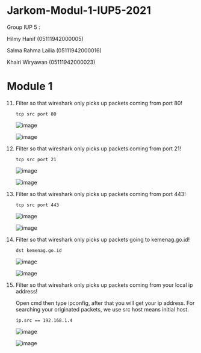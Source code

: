 # Jarkom-Modul-1-IUP5-2021

Group IUP 5 :

Hilmy Hanif         (05111942000005)

Salma Rahma Lailia  (05111942000016)

Khairi Wiryawan     (05111942000023)


# Module 1


11. Filter so that wireshark only picks up packets coming from port 80!

    ``tcp src port 80``
    
    ![image](https://user-images.githubusercontent.com/73702347/134542323-7dc6bdd8-cb73-40bd-a41b-36fd0022fb77.png)

    ![image](https://user-images.githubusercontent.com/73702347/134542432-ea7730cb-4724-42f5-b176-5b71dcdfeb0f.png)

12. Filter so that wireshark only picks up packets coming from port 21!

     ``tcp src port 21``
     
     ![image](https://user-images.githubusercontent.com/73702347/134542766-cc3d1045-3a42-4f3e-92be-e54617dede05.png)
     
     ![image](https://user-images.githubusercontent.com/73702347/134542869-05f48479-4a0e-40a0-afef-30a701fd436c.png)

13. Filter so that wireshark only picks up packets coming from port 443!

     ``tcp src port 443``

    ![image](https://user-images.githubusercontent.com/73702347/134542966-6c8f542b-792f-4d03-a623-463e19d288c2.png)
    
    ![image](https://user-images.githubusercontent.com/73702347/134543000-3594efd1-4537-4a78-9513-4f5454ffe332.png)

14. Filter so that wireshark only picks up packets going to kemenag.go.id!

     ``dst kemenag.go.id``
     
     ![image](https://user-images.githubusercontent.com/73702347/134543239-2ed092d6-a4b2-488b-83b6-b1053a566ebe.png)
     
     ![image](https://user-images.githubusercontent.com/73702347/134543337-c22bc23c-dd10-4e79-a7a7-df8580b17be8.png)
     
15. Filter so that wireshark only picks up packets coming from your local ip address!

    Open cmd then type ipconfig, after that you will get your ip address. For searching your originated packets, we use src host means initial host.

    ``ip.src == 192.168.1.4``
    
    ![image](https://user-images.githubusercontent.com/73702347/134543511-f6362835-40ff-45f2-b49e-619e4b8fb485.png)
    
    ![image](https://user-images.githubusercontent.com/73702347/134543531-146953c4-6861-4103-a514-46928d3dac03.png)

    
